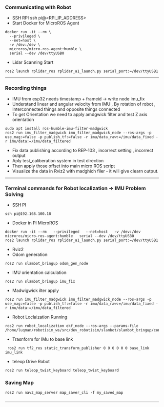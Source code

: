 ### Communicating with Robot
- SSH RPI
ssh pi@<RPI_IP_ADDRESS>
- Start Docker for MicroROS Agent
```
docker run -it --rm \
  --privileged \
  --net=host \
  -v /dev:/dev \
  microros/micro-ros-agent:humble \
  serial --dev /dev/ttyUSB0

```
- Lidar Scanning Start
```
ros2 launch rplidar_ros rplidar_a1_launch.py serial_port:=/dev/ttyUSB1
```

----
### Recording things
- IMU from esp32 needs timestamp + frameid -> write node imu_fix
- Understand linear and angular velocity from IMU , By rotation of robot , Interconnected things and opposite things connected
- To get Orientation we need to apply amdgwick filter and test Z axis orientation
```
sudo apt install ros-humble-imu-filter-madgwick
ros2 run imu_filter_madgwick imu_filter_madgwick_node --ros-args -p use_mag:=false -p publish_tf:=false -r imu/data_raw:=/imu/data_fixed -r imu/data:=/imu/data_filtered
```
- Fix data publishing according to REP-103 , incorrect setting , incorrect output
- Aply test_caliberation system in test direction
- Then apply those offset into main micro ROS script
- Visualize the data in Rviz2 with madghich filer  - it will give clearn output.

---
### Terminal commands for Robot localization -> IMU Problem Solving
- SSH PI
```
ssh pi@192.168.100.18
```
- Docker in PI MicroROS
```
docker run -it --rm   --privileged   --net=host   -v /dev:/dev   microros/micro-ros-agent:humble   serial --dev /dev/ttyUSB0
ros2 launch rplidar_ros rplidar_a1_launch.py serial_port:=/dev/ttyUSB1
```
- Rviz2
- Odom generation
```
ros2 run slambot_bringup odom_gen_node
```
- IMU orientation calculation
```
ros2 run slambot_bringup imu_fix
```
- Madwigwick ilter apply
```
ros2 run imu_filter_madgwick imu_filter_madgwick_node --ros-args -p use_mag:=false -p publish_tf:=false -r imu/data_raw:=/imu/data_fixed -r imu/data:=/imu/data_filtered
```
- Robot Loclaization Running
```
ros2 run robot_localization ekf_node --ros-args --params-file /home/luqman/robotisim_ws/src/dev_robotisim/slambot/slambot_bringup/config/ekf.yaml
```
- Trasnform for IMu to base link
```
 ros2 run tf2_ros static_transform_publisher 0 0 0 0 0 0 base_link imu_link
```
- teleop Drive Robot
```
ros2 run teleop_twist_keyboard teleop_twist_keyboard
```

### Saving Map
```
ros2 run nav2_map_server map_saver_cli -f my_saved_map
```

###
----

